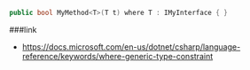 ```csharp
public bool MyMethod<T>(T t) where T : IMyInterface { }
```
###link
- https://docs.microsoft.com/en-us/dotnet/csharp/language-reference/keywords/where-generic-type-constraint
